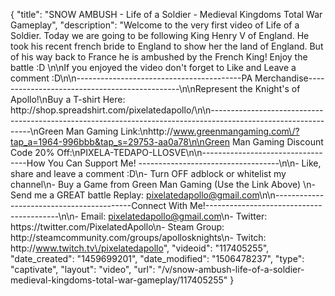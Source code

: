 {
    "title": "SNOW AMBUSH - Life of a Soldier - Medieval Kingdoms Total War Gameplay",
    "description": "Welcome to the very first video of Life of a Soldier. Today we are going to be following King Henry V of England.  He took his recent french bride to England to show her the land of England.  But of his way back to France he is ambushed by the French King!  Enjoy the battle :D  \n\nIf you enjoyed the video don't forget to Like and Leave a comment :D\n\n-----------------------------------------PA Merchandise----------------------------------------------\n\nRepresent the Knight's of Apollo!\nBuy a T-shirt Here: http:\/\/shop.spreadshirt.com\/pixelatedapollo\/\n\n---------------------------------------------------------------------------------------------------------------\nGreen Man Gaming Link:\nhttp:\/\/www.greenmangaming.com\/?tap_a=1964-996bbb&tap_s=29753-aa0a78\n\nGreen Man Gaming Discount Code 20% Off:\nPIXELA-TEDAPO-LLOSVE\n\n----------------------------------How You Can Support Me! -----------------------------------\n\n- Like, share and leave a comment :D\n- Turn OFF adblock or whitelist my channel\n- Buy a Game from Green Man Gaming (Use the Link Above) \n- Send me a GREAT battle Replay: pixelatedapollo@gmail.com\n\n------------------------------------------Connect With Me!-----------------------------------------\n\n- Email: pixelatedapollo@gmail.com\n- Twitter: https:\/\/twitter.com\/PixelatedApollo\n- Steam Group:  http:\/\/steamcommunity.com\/groups\/apollosknights\n- Twitch: http:\/\/www.twitch.tv\/pixelatedapollo",
    "videoid": "117405255",
    "date_created": "1459699201",
    "date_modified": "1506478237",
    "type": "captivate",
    "layout": "video",
    "url": "\/v\/snow-ambush-life-of-a-soldier-medieval-kingdoms-total-war-gameplay\/117405255"
}